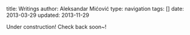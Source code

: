 title: Writings
author: Aleksandar Mićović
type: navigation
tags: []
date: 2013-03-29
updated: 2013-11-29

Under construction! Check back soon~!

